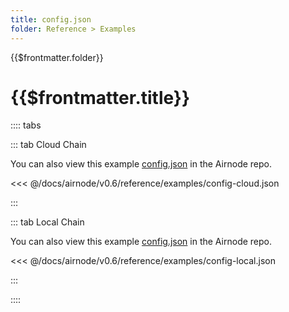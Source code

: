 ```yaml
---
title: config.json
folder: Reference > Examples
---
```


<TitleSpan>{{$frontmatter.folder}}</TitleSpan>

# {{$frontmatter.title}}

<VersionWarning/>

:::: tabs

::: tab Cloud Chain

You can also view this example
[config.json](https://github.com/api3dao/airnode/blob/v0.6/packages/airnode-deployer/config/config.example.json)
in the Airnode repo.

<<< @/docs/airnode/v0.6/reference/examples/config-cloud.json

:::

::: tab Local Chain

You can also view this example
[config.json](https://github.com/api3dao/airnode/blob/v0.6/packages/airnode-node/config/config.example.json)
in the Airnode repo.

<<< @/docs/airnode/v0.6/reference/examples/config-local.json

:::

::::
